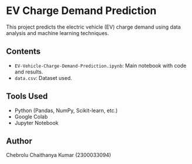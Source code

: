 # EV Charge Demand Prediction
This project predicts the electric vehicle (EV) charge demand using data analysis and machine learning techniques.
## Contents
- `EV-Vehicle-Charge-Demand-Prediction.ipynb`: Main notebook with code and results.
- `data.csv`: Dataset used.

## Tools Used
- Python (Pandas, NumPy, Scikit-learn, etc.)
- Google Colab
- Jupyter Notebook

## Author
Chebrolu Chaithanya Kumar (2300033094)
